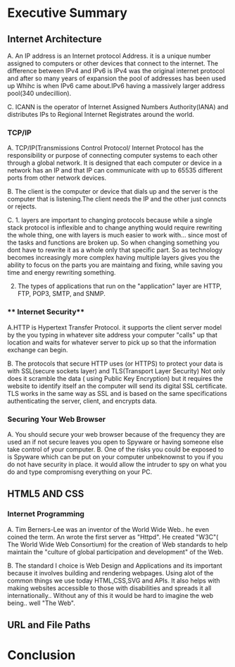 # **Executive Summary**


## **Internet Architecture**
A. An IP address is an Internet protocol Address. it is a unique number assigned to computers or other devices that connect to the internet.
The difference between IPv4 and IPv6 is IPv4 was the original internet protocol and after so many years of expansion the pool of addresses has been used up Whihc is when IPv6 came about.IPv6 having a massively larger address pool(340 undecillion).

C. ICANN is the operator of Internet Assigned Numbers Authority(IANA) and distributes IPs to Regional Internet Registrates around the world.

### **TCP/IP** 
A. TCP/IP(Transmissions Control Protocol/ Internet Protocol has the responsibility or purpose of connecting computer systems to each other through a global network. 
It is designed that each computer or device in a network has an IP and that IP can communicate with up to 65535 different ports from other network devices.

B. The client is the computer or device that dials up and the server is the computer that is listening.The client needs the IP and the other just conncts or rejects.

C. 1. layers are important to changing protocols because while a single stack protocol is inflexible and to change anything would require rewriting the whole thing,
one with layers is much easier to work with... since most of the tasks and functions are broken up. So when changing something you dont have to rewrite it as a whole only that specific part. So as technology becomes increasingly more complex having multiple layers gives you the ability to focus on the parts you are maintaing and fixing, while saving you time and energy rewriting something.

2. The types of applications that run on the "application" layer are HTTP, FTP, POP3, SMTP, and SNMP.

### ** Internet Security**
A.HTTP is Hypertext Transfer Protocol. it supports the client server model by the you typing in whatever site address your computer "calls" up that location and waits for whatever server to pick up so that the information exchange can begin.

B. The protocols that secure HTTP uses (or HTTPS) to protect your data is with SSL(secure sockets layer) and TLS(Transport Layer Security) Not only does it scramble the data ( using Public Key Encryption) but it requires the website to identify itself an the computer will send its digital SSL certificate. TLS works in the same way as SSL and is based on the same specifications authenticating the server, client, and encrypts data.

### **Securing Your Web Browser**
A. You should secure your web browser because of the frequency they are used an if not secure leaves you open to Spyware or having someone else take control of your computer.
B. One of the risks you could be exposed to is Spyware which can be put on your computer unbeknownst to you if you do not have security in place. it would allow the intruder to spy on what you do and type compromisng everything on your PC.
## **HTML5 AND CSS**

### **Internet Programming**
A. Tim Berners-Lee was an inventor of the World Wide Web.. he even coined the term. An wrote the first server as "Httpd". 
He created "W3C"( The World Wide Web Consortium) for the creation of Web standards to help maintain the "culture of global participation and development" of the Web.

B. The standard I choice is Web Design and Applications and its important because it involves building and rendering webpages. Using alot of the common things we use today HTML,CSS,SVG and APIs. It also helps with making websites accessible to those with disabilities and spreads it all internationally.. Without any of this it would be hard to imagine the web being.. well "The Web".



## **URL and File Paths**






# **Conclusion**
